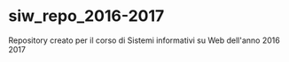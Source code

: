 # siw_repo_2016-2017

Repository creato per il corso di Sistemi informativi su Web dell'anno 2016 2017
